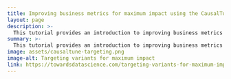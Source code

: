 ```yaml
---
title: Improving business metrics for maximum impact using the CausalTune library
layout: page
description: >-
  This tutorial provides an introduction to improving business metrics using the ERUPT metric and the CausalTune library in Python. It shows a practical example and the use of the ERUPT metric for optimizing clickthrough rates.
summary: >-
  This tutorial provides an introduction to improving business metrics using the ERUPT metric and the CausalTune library in Python. It shows a practical example and the use of the ERUPT metric for optimizing clickthrough rates. It also shows how to use ERUPT to evaluate previous experiments, as well as how to evaluate the potential effect of a future experiment with different assignments using a real business example. 
image: assets/causaltune-targeting.png
image-alt: Targeting variants for maximum impact
link: https://towardsdatascience.com/targeting-variants-for-maximum-impact-bdf26213d7bc
---
```

